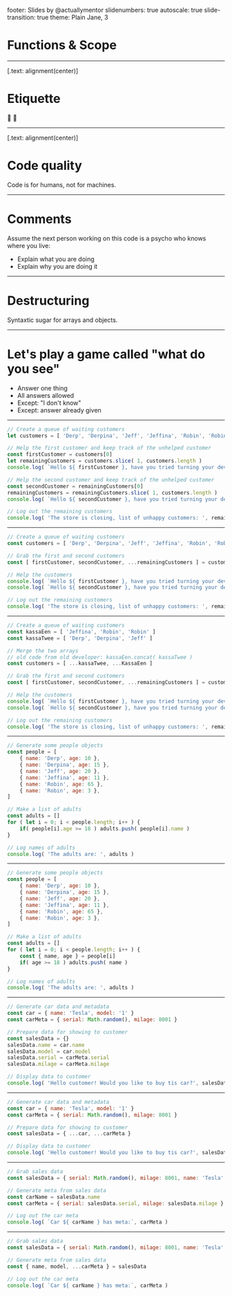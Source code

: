 footer: Slides by @actuallymentor
slidenumbers: true
autoscale: true
slide-transition: true
theme: Plain Jane, 3


# Functions & Scope

---

[.text: alignment(center)]

# Etiquette

🎥 🎤


---

[.text: alignment(center)]

# Code quality

Code is for humans, not for machines.

---

# Comments

Assume the next person working on this code is a psycho who knows where you live:

- Explain what you are doing
- Explain why you are doing it

---

# Destructuring

Syntaxtic sugar for arrays and objects.

---

# Let's play a game called "what do you see"

- Answer one thing
- All answers allowed
- Except: "I don't know"
- Except: answer already given

---

```javascript
// Create a queue of waiting customers
let customers = [ 'Derp', 'Derpina', 'Jeff', 'Jeffina', 'Robin', 'Robin' ]

// Help the first customer and keep track of the unhelped customer
const firstCustomer = customers[0]
let remainingCustomers = customers.slice( 1, customers.length )
console.log( `Hello ${ firstCustomer }, have you tried turning your device on and off?` )

// Help the second customer and keep track of the unhelped customer
const secondCustomer = remainingCustomers[0]
remainingCustomers = remainingCustomers.slice( 1, customers.length )
console.log( `Hello ${ secondCustomer }, have you tried turning your device on and off?` )

// Log out the remaining customers
console.log( 'The store is closing, list of unhappy customers: ', remainingCustomers )
```

---

```javascript
// Create a queue of waiting customers
const customers = [ 'Derp', 'Derpina', 'Jeff', 'Jeffina', 'Robin', 'Robin' ]

// Grab the first and second customers
const [ firstCustomer, secondCustomer, ...remainingCustomers ] = customers

// Help the customers
console.log( `Hello ${ firstCustomer }, have you tried turning your device on and off?` )
console.log( `Hello ${ secondCustomer }, have you tried turning your device on and off?` )

// Log out the remaining customers
console.log( 'The store is closing, list of unhappy customers: ', remainingCustomers )
```

---

```javascript
// Create a queue of waiting customers
const kassaEen = [ 'Jeffina', 'Robin', 'Robin' ]
const kassaTwee = [ 'Derp', 'Derpina', 'Jeff' ]

// Merge the two arrays
// old code from old developer: kassaEen.concat( kassaTwee )
const customers = [ ...kassaTwee, ...KassaEen ]

// Grab the first and second customers
const [ firstCustomer, secondCustomer, ...remainingCustomers ] = customers

// Help the customers
console.log( `Hello ${ firstCustomer }, have you tried turning your device on and off?` )
console.log( `Hello ${ secondCustomer }, have you tried turning your device on and off?` )

// Log out the remaining customers
console.log( 'The store is closing, list of unhappy customers: ', remainingCustomers )
```

---

```javascript
// Generate some people objects
const people = [
    { name: 'Derp', age: 10 },
    { name: 'Derpina', age: 15 },
    { name: 'Jeff', age: 20 },
    { name: 'Jeffina', age: 11 },
    { name: 'Robin', age: 65 },
    { name: 'Robin', age: 3 },
]

// Make a list of adults
const adults = []
for ( let i = 0; i < people.length; i++ ) {
    if( people[i].age >= 18 ) adults.push( people[i].name )
}

// Log names of adults
console.log( 'The adults are: ', adults )

```

---

```javascript
// Generate some people objects
const people = [
    { name: 'Derp', age: 10 },
    { name: 'Derpina', age: 15 },
    { name: 'Jeff', age: 20 },
    { name: 'Jeffina', age: 11 },
    { name: 'Robin', age: 65 },
    { name: 'Robin', age: 3 },
]

// Make a list of adults
const adults = []
for ( let i = 0; i < people.length; i++ ) {
    const { name, age } = people[i]
    if( age >= 18 ) adults.push( name )
}

// Log names of adults
console.log( 'The adults are: ', adults )

```

---

```javascript
// Generate car data and metadata
const car = { name: 'Tesla', model: '1' }
const carMeta = { serial: Math.random(), milage: 8001 }

// Prepare data for showing to customer
const salesData = {}
salesData.name = car.name
salesData.model = car.model
salesData.serial = carMeta.serial
salesData.milage = carMeta.milage

// Display data to customer
console.log( 'Hello customer! Would you like to buy tis car?', salesData )

```

---

```javascript
// Generate car data and metadata
const car = { name: 'Tesla', model: '1' }
const carMeta = { serial: Math.random(), milage: 8001 }

// Prepare data for showing to customer
const salesData = { ...car, ...carMeta }

// Display data to customer
console.log( 'Hello customer! Would you like to buy tis car?', salesData )

```

---

```javascript
// Grab sales data
const salesData = { serial: Math.random(), milage: 8001, name: 'Tesla', model: '1' }

// Generate meta from sales data
const carName = salesData.name
const carMeta = { serial: salesData.serial, milage: salesData.milage }

// Log out the car meta
console.log( `Car ${ carName } has meta:`, carMeta )

```

---

```javascript
// Grab sales data
const salesData = { serial: Math.random(), milage: 8001, name: 'Tesla', model: '1' }

// Generate meta from sales data
const { name, model, ...carMeta } = salesData

// Log out the car meta
console.log( `Car ${ carName } has meta:`, carMeta )

```
